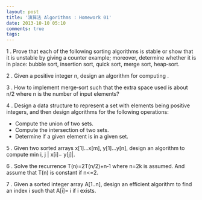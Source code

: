 ```yaml
---
layout: post
title: '演算法 Algorithms : Homework 01'
date: 2013-10-10 05:10
comments: true
tags: 
---
```

1 . Prove that each of the following sorting algorithms is stable or show that it is unstable by giving a counter example; moreover, determine whether it is in place: bubble sort, insertion sort, quick sort, merge sort, heap‐sort.

2 . Given a positive integer n, design an algorithm for computing .

3 . How to implement merge‐sort such that the extra space used is about n/2 where n is the number of input elements?

4 . Design a data structure to represent a set with elements being positive integers, and then design algorithms for the following operations:
- Compute the union of two sets.
- Compute the intersection of two sets.
- Determine if a given element is in a given set.

5 . Given two sorted arrays x[1]…x[m], y[1]…y[n], design an algorithm to compute min i, j | x[i]− y[j]|.

6 . Solve the recurrence T(n)=2T(n/2)+n‐1 where n=2k is assumed. And assume that T(n) is constant if n<=2.

7 . Given a sorted integer array A[1..n], design an efficient algorithm to find an index i such that A[i]= i if i exists.